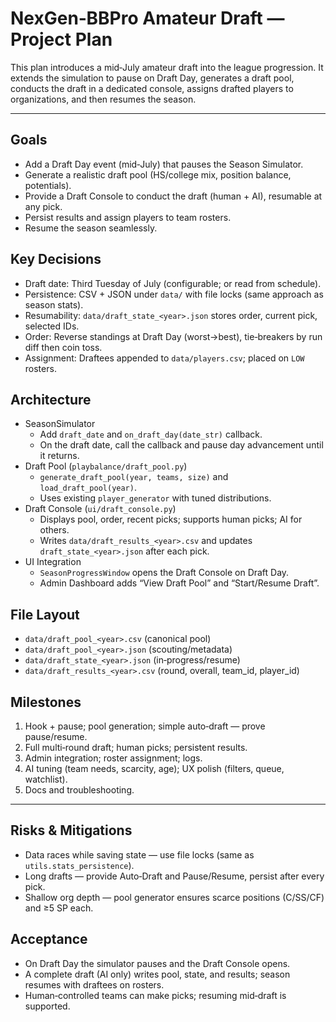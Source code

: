 # NexGen‑BBPro Amateur Draft — Project Plan

This plan introduces a mid‑July amateur draft into the league progression. It extends the simulation to pause on Draft Day, generates a draft pool, conducts the draft in a dedicated console, assigns drafted players to organizations, and then resumes the season.

---

## Goals
- Add a Draft Day event (mid‑July) that pauses the Season Simulator.
- Generate a realistic draft pool (HS/college mix, position balance, potentials).
- Provide a Draft Console to conduct the draft (human + AI), resumable at any pick.
- Persist results and assign players to team rosters.
- Resume the season seamlessly.

## Key Decisions
- Draft date: Third Tuesday of July (configurable; or read from schedule).
- Persistence: CSV + JSON under `data/` with file locks (same approach as season stats).
- Resumability: `data/draft_state_<year>.json` stores order, current pick, selected IDs.
- Order: Reverse standings at Draft Day (worst→best), tie‑breakers by run diff then coin toss.
- Assignment: Draftees appended to `data/players.csv`; placed on `LOW` rosters.

## Architecture
- SeasonSimulator
  - Add `draft_date` and `on_draft_day(date_str)` callback.
  - On the draft date, call the callback and pause day advancement until it returns.
- Draft Pool (`playbalance/draft_pool.py`)
  - `generate_draft_pool(year, teams, size)` and `load_draft_pool(year)`.
  - Uses existing `player_generator` with tuned distributions.
- Draft Console (`ui/draft_console.py`)
  - Displays pool, order, recent picks; supports human picks; AI for others.
  - Writes `data/draft_results_<year>.csv` and updates `draft_state_<year>.json` after each pick.
- UI Integration
  - `SeasonProgressWindow` opens the Draft Console on Draft Day.
  - Admin Dashboard adds “View Draft Pool” and “Start/Resume Draft”.

## File Layout
- `data/draft_pool_<year>.csv`  (canonical pool)
- `data/draft_pool_<year>.json` (scouting/metadata)
- `data/draft_state_<year>.json` (in‑progress/resume)
- `data/draft_results_<year>.csv` (round, overall, team_id, player_id)

## Milestones
1) Hook + pause; pool generation; simple auto‑draft — prove pause/resume.
2) Full multi‑round draft; human picks; persistent results.
3) Admin integration; roster assignment; logs.
4) AI tuning (team needs, scarcity, age); UX polish (filters, queue, watchlist).
5) Docs and troubleshooting.

---

## Risks & Mitigations
- Data races while saving state — use file locks (same as `utils.stats_persistence`).
- Long drafts — provide Auto‑Draft and Pause/Resume, persist after every pick.
- Shallow org depth — pool generator ensures scarce positions (C/SS/CF) and ≥5 SP each.

## Acceptance
- On Draft Day the simulator pauses and the Draft Console opens.
- A complete draft (AI only) writes pool, state, and results; season resumes with draftees on rosters.
- Human‑controlled teams can make picks; resuming mid‑draft is supported.

